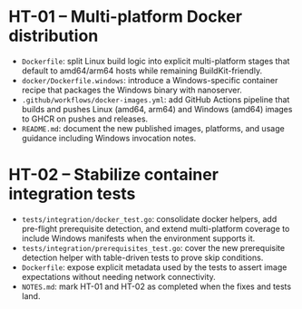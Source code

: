 # HT-01 – Multi-platform Docker distribution
- `Dockerfile`: split Linux build logic into explicit multi-platform stages that default to amd64/arm64 hosts while remaining BuildKit-friendly.
- `docker/Dockerfile.windows`: introduce a Windows-specific container recipe that packages the Windows binary with nanoserver.
- `.github/workflows/docker-images.yml`: add GitHub Actions pipeline that builds and pushes Linux (amd64, arm64) and Windows (amd64) images to GHCR on pushes and releases.
- `README.md`: document the new published images, platforms, and usage guidance including Windows invocation notes.

# HT-02 – Stabilize container integration tests
- `tests/integration/docker_test.go`: consolidate docker helpers, add pre-flight prerequisite detection, and extend multi-platform coverage to include Windows manifests when the environment supports it.
- `tests/integration/prerequisites_test.go`: cover the new prerequisite detection helper with table-driven tests to prove skip conditions.
- `Dockerfile`: expose explicit metadata used by the tests to assert image expectations without needing network connectivity.
- `NOTES.md`: mark HT-01 and HT-02 as completed when the fixes and tests land.
